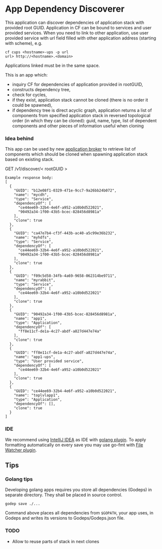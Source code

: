 App Dependency Discoverer
=========================

This application can discover dependencies of application stack with provided root GUID. Application in CF can be bound to services and user provided services. When you need to link to other application, use user provided service with url field filled with other application address (starting with scheme), e.g.
```
cf cups <hostname>-ups -p url
url> http://<hostname>.<domain>
```
Applications linked must be in the same space.


This is an app which:
 
 * inquiry CF for dependencies of application provided in rootGUID, 
 * constructs dependency tree,
 * check for cycles,
 * if they exist, application stack cannot be cloned (there is no order it could be spawned),
 * if dependency tree is direct acyclic graph, application returns a list of components from specified application stack in reversed topological order (in which they can be cloned): guid, name, type, list of dependent components and other pieces of information useful when cloning
   

### Idea behind

This app can be used by new [application broker](https://github.com/trustedanalytics/application-broker/) to retrieve list of components which should be cloned when spawning application stack based on existing stack.

GET /v1/discover/< rootGUID >
```
Example response body:
[
  {
    "GUID": "b12e08f1-0329-471e-9cc7-9a26bb24b072",
    "name": "mycdh",
    "type": "Service",
    "dependencyOf": [
      "ce44ee69-32b4-4e6f-a952-a10b0d522021",
      "90492a34-1f00-43b5-bcec-828456d8981a"
    ],
    "clone": true
  },
  {
    "GUID": "ca47e7b4-cf3f-443b-ac40-a5c99e36b232",
    "name": "myhdfs",
    "type": "Service",
    "dependencyOf": [
      "ce44ee69-32b4-4e6f-a952-a10b0d522021",
      "90492a34-1f00-43b5-bcec-828456d8981a"
    ],
    "clone": true
  },
  {
    "GUID": "f09c5d58-34fb-4a69-9658-062314be9711",
    "name": "myrabbit",
    "type": "Service",
    "dependencyOf": [
      "ce44ee69-32b4-4e6f-a952-a10b0d522021"
    ],
    "clone": true
  },
  {
    "GUID": "90492a34-1f00-43b5-bcec-828456d8981a",
    "name": "app1",
    "type": "Application",
    "dependencyOf": [
      "ff8e11cf-de1a-4c27-abdf-a827d447e74a"
    ],
    "clone": true
  },
  {
    "GUID": "ff8e11cf-de1a-4c27-abdf-a827d447e74a",
    "name": "app1-ups",
    "type": "User provided service",
    "dependencyOf": [
      "ce44ee69-32b4-4e6f-a952-a10b0d522021"
    ],
    "clone": true
  },
  {
    "GUID": "ce44ee69-32b4-4e6f-a952-a10b0d522021",
    "name": "toplvlapp1",
    "type": "Application",
    "dependencyOf": [],
    "clone": true
  }
]
```

### IDE
We recommend using [IntelliJ IDEA](https://www.jetbrains.com/idea/) as IDE with [golang plugin](https://github.com/go-lang-plugin-org/go-lang-idea-plugin). To apply formatting automatically on every save you may use go-fmt with [File Watcher plugin](http://www.idmworks.com/blog/entry/automatically-calling-go-fmt-from-intellij).


Tips
-----------------------

### Golang tips

Developing golang apps requires you store all dependencies (Godeps) in separate directory. They shall be placed in source control.

```
godep save ./...
```

Command above places all dependencies from `$GOPATH`, your app uses, in Godeps and writes its versions to Godeps/Godeps.json file.

### TODO

* Allow to reuse parts of stack in next clones